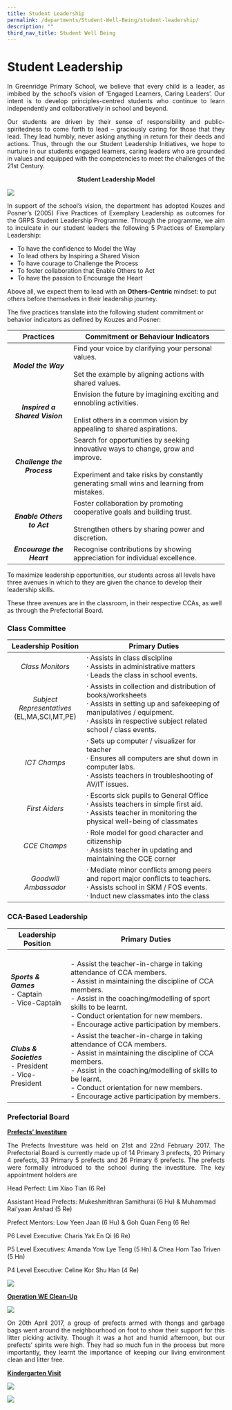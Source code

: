 ```yaml
---
title: Student Leadership
permalink: /departments/Student-Well-Being/student-leadership/
description: ""
third_nav_title: Student Well Being
---
```

# Student Leadership
<p style="text-align: justify;">In Greenridge Primary School, we believe that every child is a leader, as imbibed by the school’s vision of ‘Engaged Learners, Caring Leaders’. Our intent is to develop principles-centred students who continue to learn independently and collaboratively in school and beyond. </p>

<p style="text-align: justify;">Our students are driven by their sense of responsibility and public-spiritedness to come forth to lead – graciously caring for those that they lead. They lead humbly, never asking anything in return for their deeds and actions. Thus, through the our Student Leadership Initiatives, we hope to nurture in our students engaged learners, caring leaders who are grounded in values and equipped with the competencies to meet the challenges of the 21st Century.</p>

<p style="text-align: center;"><b>Student Leadership Model </b></p>

![](/images/Departments/Student%20Well%20Being/Student%20Leadership%20Model.jpg)


<p style="text-align: justify;">In support of the school’s vision, the department has adopted Kouzes and Posner’s (2005) Five Practices of Exemplary Leadership as outcomes for the GRPS Student Leadership Programme. Through the programme, we aim to inculcate in our student leaders the following 5 Practices of Exemplary Leadership:</p>

*   To have the confidence to Model the Way
*   To lead others by Inspiring a Shared Vision
*   To have courage to Challenge the Process
*   To foster collaboration that Enable Others to Act
*   To have the passion to Encourage the Heart

Above all, we expect them to lead with an **Others-Centric** mindset: to put others before themselves in their leadership journey.

The five practices translate into the following student commitment or behavior indicators as defined by Kouzes and Posner:

| Practices                | Commitment or Behaviour Indicators                                                                                                                                             |
|:--------------------------:|--------------------------------------------------------------------------------------------------------------------------------------------------------------------------------|
|      ***Model the Way***      | Find your voice by clarifying your personal values. <br><br>Set the example by aligning actions with shared values.                                                                |
| ***Inspired a Shared Vision*** | Envision the future by imagining exciting and ennobling activities. <br><br>Enlist others in a common vision by appealing to shared aspirations.                                   |
|   ***Challenge the Process***  | Search for opportunities by seeking innovative ways to change, grow and improve. <br><br>Experiment and take risks by constantly generating small wins and learning from mistakes. |
|   ***Enable Others to Act***   | Foster collaboration by promoting cooperative goals and building trust. <br><br>Strengthen others by sharing power and discretion.           |
|    ***Encourage the Heart***   | Recognise contributions by showing appreciation for individual excellence.           |

To maximize leadership opportunities, our students across all levels have three avenues in which to they are given the chance to develop their leadership skills. 

These three avenues are in the classroom, in their respective CCAs, as well as through the Prefectorial Board.

### Class Committee

| Leadership Position                          | Primary Duties         |
|:----------------------------------------------:|-----------------------------------------------------------------------------------------------------------------------------------------------------------------------------------------------------------------------------------|
|        *Class Monitors*      |            ·         Assists in class discipline <br>·         Assists in administrative matters <br>·         Leads the class in school events.                 |
| *Subject Representatives*<br>(EL,MA,SCI,MT,PE) | ·         Assists in collection and distribution of books/worksheets <br>·         Assists in setting up and safekeeping of manipulatives / equipment. <br>·         Assists in respective subject related school / class events. |
|    *ICT Champs*                  |                     ·         Sets up computer / visualizer for teacher <br>·         Ensures all computers are shut down in computer labs. <br>·         Assists teachers in troubleshooting of AV/IT issues.                    |
|     *First Aiders*                 |                       ·         Escorts sick pupils to General Office <br>·         Assists teachers in simple first aid. <br>·         Assists teacher in monitoring the physical well-being of classmates                       |
|       *CCE Champs*        |       ·         Role model for good character and citizenship <br>·         Assists teacher in updating and maintaining the CCE corner             |
|   *Goodwill Ambassador*     |          ·         Mediate minor conflicts among peers and report major conflicts to teachers. <br>·         Assists school in SKM / FOS events. <br>·         Induct new classmates into the class       |


### CCA-Based Leadership

| Leadership Position     | Primary Duties       |
|--------------------------------------------------------|-------------------------------------------------------------------------------------------------------------------------------------------------------------------------------------------------------------------------------------------------------------------------------------------|
| ***Sports & Games***<br>- Captain <br>- Vice-Captain             | <br>- Assist the teacher-in-charge in taking attendance of CCA members. <br>- Assist in maintaining the discipline of CCA members. <br>- Assist in the coaching/modelling of sport skills to be learnt. <br>- Conduct orientation for new members. <br>- Encourage active participation by members. |
| ***Clubs & Societies***<br>- President <br>- Vice-President<br>  | - Assist the teacher-in-charge in taking attendance of CCA members. <br>- Assist in maintaining the discipline of CCA members. <br>- Assist in the coaching/modelling of skills to be learnt. <br>- Conduct orientation for new members. <br>- Encourage active participation by members.           |

### Prefectorial Board

<b><u>Prefects’ Investiture</u></b>

<p style="text-align: justify;">The Prefects Investiture was held on 21st and 22nd February 2017. The Prefectorial Board is currently made up of 14 Primary 3 prefects, 20 Primary 4 prefects, 33 Primary 5 prefects and 26 Primary 6 prefects. The prefects were formally introduced to the school during the investiture. The key appointment holders are</p>

  
Head Perfect: Lim Xiao Tian (6 Re)  

Assistant Head Prefects: Mukeshmithran Samithurai (6 Hu) & Muhammad Rai’yaan Arshad (5 Re)  
  
Prefect Mentors: Low Yeen Jaan (6 Hu) & Goh Quan Feng (6 Re)  
  
P6 Level Executive: Charis Yak En Qi (6 Re)  
  
P5 Level Executives: Amanda Yow Lye Teng (5 Hn) & Chea Hom Tao Triven (5 Hn)  
  
P4 Level Executive: Celine Kor Shu Han (4 Re)

![](/images/Departments/Student%20Well%20Being/Prefects_1.jpg)

<b><u>Operation WE Clean-Up</u></b>

![](/images/Departments/Student%20Well%20Being/Prefects_2.jpg)

<p style="text-align: justify;">On 20th April 2017, a group of prefects armed with thongs and garbage bags went around the neighbourhood on foot to show their support for this litter picking activity. Though it was a hot and humid afternoon, but our prefects’ spirits were high. They had so much fun in the process but more importantly, they learnt the importance of keeping our living environment clean and litter free.</p>

<b><u>Kindergarten Visit</u></b>

![](/images/Departments/Student%20Well%20Being/Prefects_3.jpg)

![](/images/Departments/Student%20Well%20Being/Prefects_4.jpg)